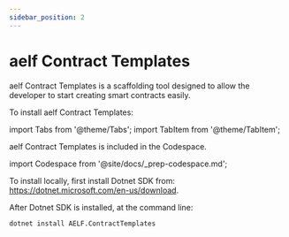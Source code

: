 ```yaml
---
sidebar_position: 2
---
```


# aelf Contract Templates

aelf Contract Templates is a scaffolding tool designed to allow the developer to start creating smart contracts easily.

To install aelf Contract Templates:

import Tabs from '@theme/Tabs';
import TabItem from '@theme/TabItem';

<Tabs>
  <TabItem value="codespaces" label="Codespaces" default>

aelf Contract Templates is included in the Codespace.

import Codespace from '@site/docs/\_prep-codespace.md';

<Codespace/>

  </TabItem>
  <TabItem value="local" label="Local" default>

To install locally, first install Dotnet SDK from: https://dotnet.microsoft.com/en-us/download.

After Dotnet SDK is installed, at the command line:

```bash title="Terminal"
dotnet install AELF.ContractTemplates
```

  </TabItem>
</Tabs>
